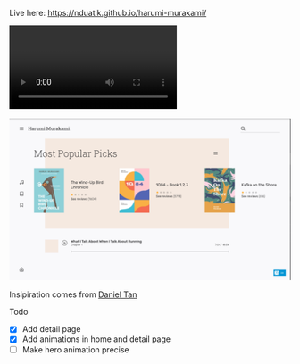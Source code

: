 
Live here: https://nduatik.github.io/harumi-murakami/

![Image](https://cdn.dribbble.com/users/1092116/screenshots/9172697/media/53ae8b270f6c09fcbe60b41090f09253.mp4)

![Image](./screenshot.png)

Insipiration comes from [Daniel Tan](https://dribbble.com/shots/9172697-Haruki-Murakami-Book-Author-Website-UI-Concept)


Todo

- [x] Add detail page
- [x] Add animations in home and detail page
- [ ] Make hero animation precise